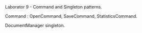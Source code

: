 Laborator 9 - Command and Singleton patterns.

Command : OpenCommand, SaveCommand, StatisticsCommand.

DocumentManager singleton.